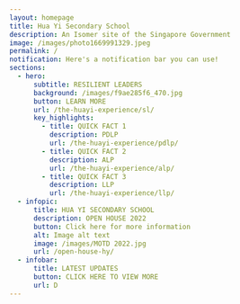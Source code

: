 ```yaml
---
layout: homepage
title: Hua Yi Secondary School
description: An Isomer site of the Singapore Government
image: /images/photo1669991329.jpeg
permalink: /
notification: Here's a notification bar you can use!
sections:
  - hero:
      subtitle: RESILIENT LEADERS
      background: /images/f9ae285f6_470.jpg
      button: LEARN MORE
      url: /the-huayi-experience/sl/
      key_highlights:
        - title: QUICK FACT 1
          description: PDLP
          url: /the-huayi-experience/pdlp/
        - title: QUICK FACT 2
          description: ALP
          url: /the-huayi-experience/alp/
        - title: QUICK FACT 3
          description: LLP
          url: /the-huayi-experience/llp/
  - infopic:
      title: HUA YI SECONDARY SCHOOL
      description: OPEN HOUSE 2022
      button: Click here for more information
      alt: Image alt text
      image: /images/MOTD 2022.jpg
      url: /open-house-hy/
  - infobar:
      title: LATEST UPDATES
      button: CLICK HERE TO VIEW MORE
      url: D
---
```

